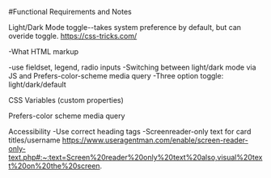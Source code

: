 #Functional Requirements and Notes

Light/Dark Mode toggle--takes system preference by default, but can overide toggle.
https://css-tricks.com/

-What HTML markup

-use fieldset, legend, radio inputs
-Switching between light/dark mode via JS and Prefers-color-scheme media query
-Three option toggle: light/dark/default

CSS Variables (custom properties)

Prefers-color scheme media query

Accessibility
-Use correct heading tags
-Screenreader-only text for card titles/username    https://www.useragentman.com/enable/screen-reader-only-text.php#:~:text=Screen%20reader%20only%20text%20also,visual%20text%20on%20the%20screen.